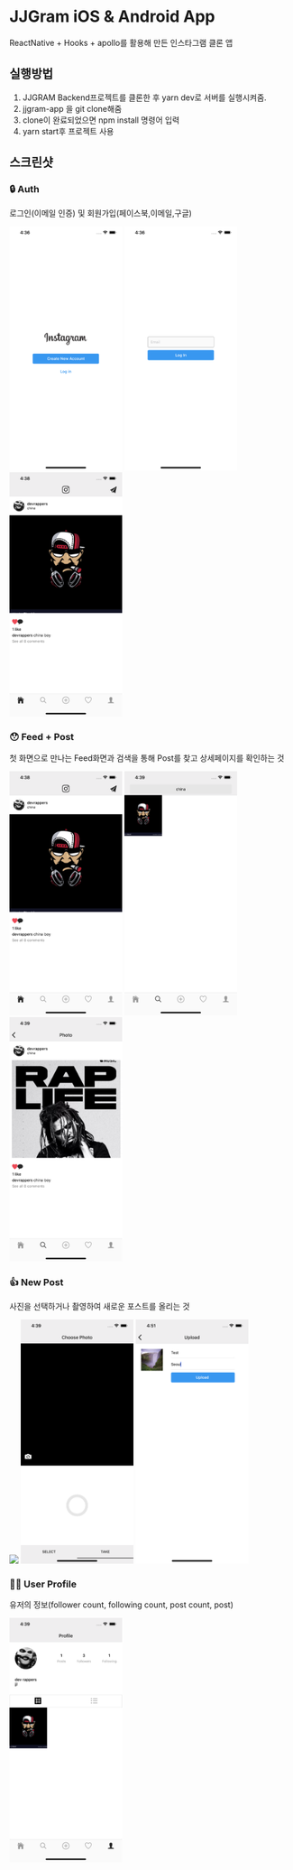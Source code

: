 # JJGram iOS & Android App
ReactNative + Hooks + apollo를 활용해 만든 인스타그램 클론 앱

## 실행방법
1. JJGRAM Backend프로젝트를 클론한 후 yarn dev로 서버를 실행시켜줌.
2. jjgram-app 을 git clone해줌
3. clone이 완료되었으면 npm install 명령어 입력
4. yarn start후 프로젝트 사용


## 스크린샷
### 🔒 Auth
로그인(이메일 인증) 및 회원가입(페이스북,이메일,구글)

<div>
    <img src="screenshot/1.png" width="200"/>
    <img src="screenshot/2.png" width="200"/>
    <img src="screenshot/4.png" width="200"/>
</div>

### 😯 Feed + Post
첫 화면으로 만나는 Feed화면과 검색을 통해 Post를 찾고 상세페이지를 확인하는 것

<div>
    <img src="screenshot/4.png" width="200"/>
    <img src="screenshot/5.png" width="200"/>
    <img src="screenshot/6.png" width="200"/>
</div>

### 👍 New Post
사진을 선택하거나 촬영하여 새로운 포스트를 올리는 것 

<div>
    <img src="screenshot/7.png" width="200"/>
    <img src="screenshot/8.png" width="200"/>
    <img src="screenshot/10.png" width="200"/>
</div>

### 🧑‍💻 User Profile
유저의 정보(follower count, following count, post count, post)

<div>
    <img src="screenshot/9.png" width="200"/>
</div>
